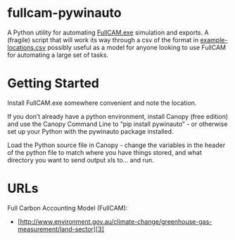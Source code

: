 # fullcam-pywinauto

A Python utility for automating [FullCAM.exe][1] simulation and exports. A (fragile) script that will work its way through a csv of the format in [example-locations.csv][2] possibly useful as a model for anyone  looking to use FullCAM for automating a large set of tasks.

# Getting Started

Install FullCAM.exe somewhere convenient and note the location.

If you don’t already have a python environment, install Canopy (free edition) and use the Canopy Command Line to “pip install pywinauto” - or otherwise set up your Python with the pywinauto package installed. 

Load the Python source file in Canopy - change the variables in the header of the python file to match where you have things stored, and what directory you want to send output xls to… and run.    

# URLs
Full Carbon Accounting Model (FullCAM):
- [http://www.environment.gov.au/climate-change/greenhouse-gas-measurement/land-sector][3]

[1]:	http://www.environment.gov.au/climate-change/greenhouse-gas-measurement/land-sector
[2]:	example-locations.csv
[3]:	http://www.environment.gov.au/climate-change/greenhouse-gas-measurement/land-sector